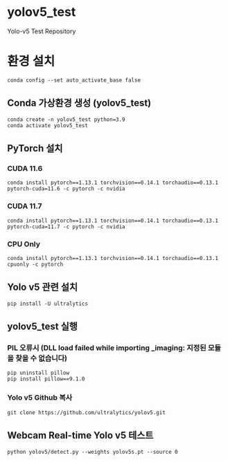 # yolov5_test
Yolo-v5 Test Repository


# 환경 설치
```shell
conda config --set auto_activate_base false
```
## Conda 가상환경 생성 (yolov5_test)
```shell
conda create -n yolov5_test python=3.9
conda activate yolov5_test
```

## PyTorch 설치
### CUDA 11.6
```shell
conda install pytorch==1.13.1 torchvision==0.14.1 torchaudio==0.13.1 pytorch-cuda=11.6 -c pytorch -c nvidia
```
### CUDA 11.7
```shell
conda install pytorch==1.13.1 torchvision==0.14.1 torchaudio==0.13.1 pytorch-cuda=11.7 -c pytorch -c nvidia
```
### CPU Only
```shell
conda install pytorch==1.13.1 torchvision==0.14.1 torchaudio==0.13.1 cpuonly -c pytorch
```


## Yolo v5 관련 설치
```shell
pip install -U ultralytics
```

## yolov5_test 실행

### PIL 오류시 (DLL load failed while importing _imaging: 지정된 모듈을 찾을 수 없습니다)
```shell
pip uninstall pillow
pip install pillow==9.1.0
```
### Yolo v5 Github 복사
```shell
git clone https://github.com/ultralytics/yolov5.git
```
## Webcam Real-time Yolo v5 테스트
```shell
python yolov5/detect.py --weights yolov5s.pt --source 0
```
